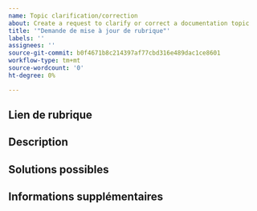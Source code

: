 ```yaml
---
name: Topic clarification/correction
about: Create a request to clarify or correct a documentation topic
title: '"Demande de mise à jour de rubrique"'
labels: ''
assignees: ''
source-git-commit: b0f4671b8c214397af77cbd316e489dac1ce8601
workflow-type: tm+mt
source-wordcount: '0'
ht-degree: 0%

---
```



## Lien de rubrique

<!-- (REQUIRED) A link to the topic that needs clarification or correction -->

## Description

<!-- (REQUIRED) What needs to be clarified or corrected in this topic? -->

## Solutions possibles

<!-- (OPTIONAL) What would a solution for this issue look like? -->

## Informations supplémentaires

<!-- (OPTIONAL) What other information can you provide about this issue? -->

<!--
Thank you for taking the time to report this issue!
GitHub Issues in this repo should relate to this project's codebase.

Before submitting this issue, please make sure you are complying with our Code of Conduct:
https://github.com/AdobeDocs/commerce-operations.en/blob/main/code-of-conduct.md

Issues that do not comply with our Code of Conduct or do not contain enough information may be closed at the maintainers' discretion.

Feel free to remove this section before creating this issue.
-->
